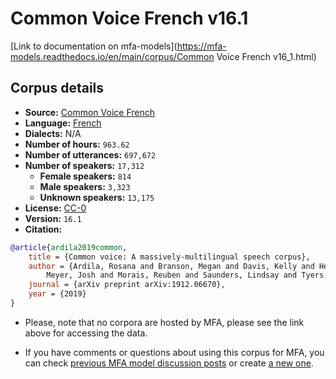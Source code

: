 # Common Voice French v16.1

[Link to documentation on mfa-models](https://mfa-models.readthedocs.io/en/main/corpus/Common Voice French v16_1.html)

## Corpus details

- **Source:** [Common Voice French](https://voice.mozilla.org/en/datasets)
- **Language:** [French](https://en.wikipedia.org/wiki/French_language)
- **Dialects:** N/A
- **Number of hours:** `963.62`
- **Number of utterances:** `697,672`
- **Number of speakers:** `17,312`
  - **Female speakers:** `814`
  - **Male speakers:** `3,323`
  - **Unknown speakers:** `13,175`
- **License:** [CC-0](https://creativecommons.org/publicdomain/zero/1.0/)
- **Version:** `16.1`
- **Citation:**
```bibtex
@article{ardila2019common,
	title = {Common voice: A massively-multilingual speech corpus},
	author = {Ardila, Rosana and Branson, Megan and Davis, Kelly and Henretty, Michael and Kohler, Michael and
		Meyer, Josh and Morais, Reuben and Saunders, Lindsay and Tyers, Francis M and Weber, Gregor},
	journal = {arXiv preprint arXiv:1912.06670},
	year = {2019}
}
```

- Please, note that no corpora are hosted by MFA, please see the link above for accessing the data.

- If you have comments or questions about using this corpus for MFA, you can check [previous MFA model discussion posts](https://github.com/MontrealCorpusTools/mfa-models/discussions?discussions_q=Common+Voice+French+v16.1) or create [a new one](https://github.com/MontrealCorpusTools/mfa-models/discussions/new).
